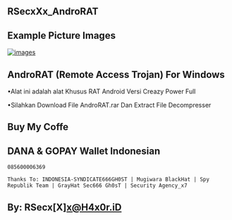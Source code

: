 ## RSecxXx_AndroRAT

## Example Picture Images
<a href="https://ibb.co/X3203QS"><img src="https://i.ibb.co/NmVDmvZ/images.jpg" alt="images" border="0"></a>

## AndroRAT (Remote Access Trojan) For Windows

•Alat ini adalah alat Khusus RAT Android Versi Creazy Power Full

•Silahkan Download File AndroRAT.rar Dan Extract File Decompresser

## Buy My Coffe

## DANA & GOPAY Wallet Indonesian

```
085600006369
```

```
Thanks To: INDONESIA-SYNDICATE666GH0ST | Mugiwara BlackHat | Spy Republik Team | GrayHat Sec666 Gh0sT | Security Agency_x7
```

## By: RSecx[X]x@H4x0r.iD
